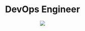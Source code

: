 <h1 align="center">DevOps Engineer</h1>

<p align="center">
  <a href="https://skillicons.dev">
    <img src="https://skillicons.dev/icons?i=gcp,aws,azure,kubernetes,docker,linux,vscode,terraform,ansible,python,gitlab,github" />
  </a>
</p>

